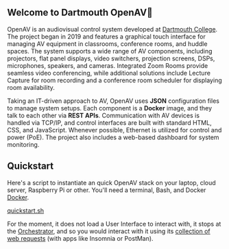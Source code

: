 ## Welcome to Dartmouth OpenAV👋

OpenAV is an audiovisual control system developed at [Dartmouth College](https://www.dartmouth.edu). The project began in 2019 and features a graphical touch interface for managing AV equipment in classrooms, conference rooms, and huddle spaces. The system supports a wide range of AV components, including projectors, flat panel displays, video switchers, projection screens, DSPs, microphones, speakers, and cameras. Integrated Zoom Rooms provide seamless video conferencing, while additional solutions include Lecture Capture for room recording and a conference room scheduler for displaying room availability.

Taking an IT-driven approach to AV, OpenAV uses **JSON** configuration files to manage system setups. Each component is a **Docker** image, and they talk to each other via **REST APIs**. Communication with AV devices is handled via TCP/IP, and control interfaces are built with standard HTML, CSS, and JavaScript. Whenever possible, Ethernet is utilized for control and power (PoE). The project also includes a web-based dashboard for system monitoring.

## Quickstart

Here's a script to instantiate an quick OpenAV stack on your laptop, cloud server, Raspberry Pi or other. You'll need a terminal, Bash, and Docker [Docker](https://docs.docker.com/engine/install/).

[quickstart.sh](https://raw.githubusercontent.com/Dartmouth-OpenAV/.github/refs/heads/main/quickstart.sh)

For the moment, it does not load a User Interface to interact with, it stops at the [Orchestrator](https://github.com/Dartmouth-OpenAV/orchestrator), and so you would interact with it using its [collection of web requests](https://raw.githubusercontent.com/Dartmouth-OpenAV/orchestrator/refs/heads/main/orchestrator.collection.json) (with apps like Insomnia or PostMan).

